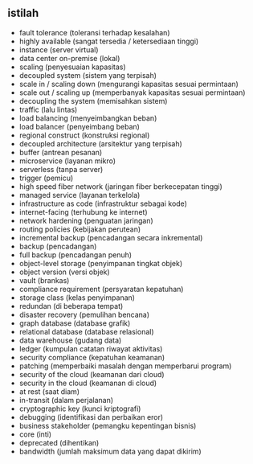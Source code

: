 ## istilah
- fault tolerance (toleransi terhadap kesalahan)
- highly available (sangat tersedia / ketersediaan tinggi)
- instance (server virtual)
- data center on-premise (lokal)
- scaling (penyesuaian kapasitas)
- decoupled system (sistem yang terpisah)
- scale in / scaling down (mengurangi kapasitas sesuai permintaan)
- scale out / scaling up  (memperbanyak kapasitas sesuai permintaan)
- decoupling the system (memisahkan sistem)
- traffic (lalu lintas)
- load balancing (menyeimbangkan beban)
- load balancer (penyeimbang beban)
- regional construct (konstruksi regional)
- decoupled architecture (arsitektur yang terpisah)
- buffer (antrean pesanan)
- microservice (layanan mikro)
- serverless (tanpa server)
- trigger (pemicu)
- high speed fiber network (jaringan fiber berkecepatan tinggi)
- managed service (layanan terkelola)
- infrastructure as code (infrastruktur sebagai kode)
- internet-facing (terhubung ke internet)
- network hardening (penguatan jaringan)
- routing policies (kebijakan perutean) 
- incremental backup (pencadangan secara inkremental)
- backup (pencadangan)
- full backup (pencadangan penuh)
- object-level storage (penyimpanan tingkat objek)
- object version (versi objek)
- vault (brankas)
- compliance requirement (persyaratan kepatuhan)
- storage class (kelas penyimpanan)
- redundan (di beberapa tempat)
- disaster recovery (pemulihan bencana)
- graph database (database grafik) 
- relational database (database relasional)
- data warehouse (gudang data)
- ledger (kumpulan catatan riwayat aktivitas)
- security compliance (kepatuhan keamanan)
- patching (memperbaiki masalah dengan memperbarui program)
- security of the cloud (keamanan dari cloud)
- security in the cloud (keamanan di cloud)
- at rest (saat diam)
- in-transit (dalam perjalanan)
- cryptographic key (kunci kriptografi)
- debugging (identifikasi dan perbaikan eror)
- business stakeholder (pemangku kepentingan bisnis)
- core (inti)
- deprecated (dihentikan)
- bandwidth (jumlah maksimum data yang dapat dikirim)